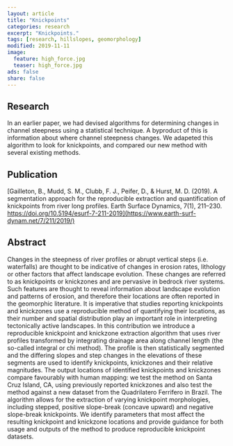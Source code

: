 ```yaml
---
layout: article
title: "Knickpoints"
categories: research
excerpt: "Knickpoints."
tags: [research, hillslopes, geomorphology]
modified: 2019-11-11
image:
  feature: high_force.jpg
  teaser: high_force.jpg
ads: false
share: false
---
```




## Research

  In an earlier paper, we had devised algorithms for determining changes in channel steepness using a statistical technique. A byproduct of this is information about where channel steepness changes. We adapeted this algorithm to look for knickpoints, and compared our new method with several existing methods. 
  
## Publication

  [Gailleton, B., Mudd, S. M., Clubb, F. J., Peifer, D., & Hurst, M. D. (2019). A segmentation approach for the reproducible extraction and quantification of knickpoints from river long profiles. Earth Surface Dynamics, 7(1), 211–230. https://doi.org/10.5194/esurf-7-211-2019](https://www.earth-surf-dynam.net/7/211/2019/)
  
## Abstract

  Changes in the steepness of river profiles or abrupt vertical steps (i.e. waterfalls) are thought to be indicative of changes in erosion rates, lithology or other factors that affect landscape evolution. These changes are referred to as knickpoints or knickzones and are pervasive in bedrock river systems. Such features are thought to reveal information about landscape evolution and patterns of erosion, and therefore their locations are often reported in the geomorphic literature. It is imperative that studies reporting knickpoints and knickzones use a reproducible method of quantifying their locations, as their number and spatial distribution play an important role in interpreting tectonically active landscapes. In this contribution we introduce a reproducible knickpoint and knickzone extraction algorithm that uses river profiles transformed by integrating drainage area along channel length (the so-called integral or chi method). The profile is then statistically segmented and the differing slopes and step changes in the elevations of these segments are used to identify knickpoints, knickzones and their relative magnitudes. The output locations of identified knickpoints and knickzones compare favourably with human mapping: we test the method on Santa Cruz Island, CA, using previously reported knickzones and also test the method against a new dataset from the Quadrilatero Ferrifero in Brazil. The algorithm allows for the extraction of varying knickpoint morphologies, including stepped, positive slope-break (concave upward) and negative slope-break knickpoints. We identify parameters that most affect the resulting knickpoint and knickzone locations and provide guidance for both usage and outputs of the method to produce reproducible knickpoint datasets.

